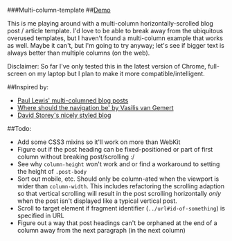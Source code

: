 ###Multi-column-template
##[Demo](http://adam-lynch.github.io/multi-column-template/)

This is me playing around with a multi-column horizontally-scrolled blog post / article template.
I'd love to be able to break away from the ubiquitous overused templates, but I haven't found a multi-column example that works as well. Maybe it can't, but I'm going to try anyway; let's see if bigger text is always better than multiple columns (on the web).

Disclaimer: So far I've only tested this in the latest version of Chrome, full-screen on my laptop but I plan to make it more compatible/intelligent.

##Inspired by:
 * [Paul Lewis' multi-columned blog posts](http://aerotwist.com/blog/reinventing-the-wheel/)
 * [Where should the navigation be' by Vasilis van Gemert](http://nerd.vasilis.nl/where-should-the-navigation-be/)
 * [David Storey's nicely styled blog](http://generatedcontent.org/)

##Todo:
 * Add some CSS3 mixins so it'll work on more than WebKit
 * Figure out if the post heading can be fixed-positioned or part of first column without breaking post/scrolling :/
 * See why `column-height` won't work and or find a workaround to setting the height of `.post-body`
 * Sort out mobile, etc. Should only be column-ated when the viewport is wider than `column-width`. This includes refactoring the scrolling adaption so that vertical scrolling will result in the post scrolling horizontally *only* when the post isn't displayed like a typical vertical post.
 * Scroll to target element if fragment identifier (`../url#id-of-something`) is specified in URL
 * Figure out a way that post headings can't be orphaned at the end of a column away from the next paragraph (in the next column)